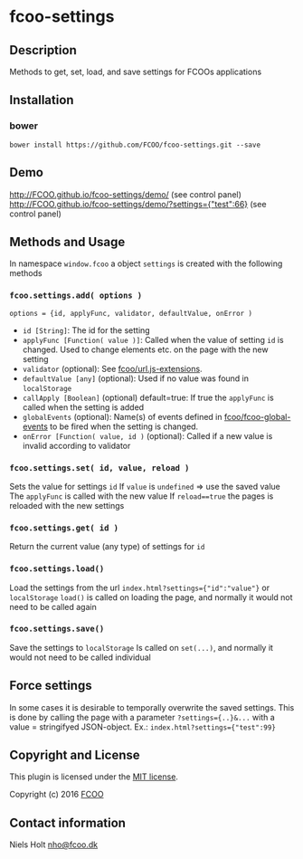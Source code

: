 # fcoo-settings
>


## Description
Methods to get, set, load, and save settings for FCOOs applications

## Installation
### bower
`bower install https://github.com/FCOO/fcoo-settings.git --save`

## Demo
http://FCOO.github.io/fcoo-settings/demo/  (see control panel)
http://FCOO.github.io/fcoo-settings/demo/?settings={"test":66}  (see control panel)

## Methods and Usage
In namespace `window.fcoo` a object `settings` is created with the following methods

### `fcoo.settings.add( options )`
    options = {id, applyFunc, validator, defaultValue, onError )

- `id [String]`: The id for the setting
- `applyFunc [Function( value )]`: Called when the value of setting `id` is changed. Used to change elements etc. on the page with the new setting
- `validator` (optional): See [fcoo/url.js-extensions](https://github.com/FCOO/url.js-extensions#validatevalue-value-validator-).
- `defaultValue [any]` (optional): Used if no value was found in `localStorage`
- `callApply [Boolean]` (optional) default=true: If true the `applyFunc` is called when the setting is added
- `globalEvents` (optional): Name(s) of events defined in [fcoo/fcoo-global-events](https://github.com/FCOO/fcoo-global-events) to be fired when the setting is changed.
- `onError [Function( value, id )` (optional): Called if a new value is invalid according to validator



### `fcoo.settings.set( id, value, reload )`
Sets the value for settings `id`
If `value` is `undefined` => use the saved value
The `applyFunc` is called with the new value
If `reload==true` the pages is reloaded with the new settings

### `fcoo.settings.get( id )`
Return the current value (any type) of settings for `id`

### `fcoo.settings.load()`
Load the settings from the url `index.html?settings={"id":"value"}` or `localStorage`
`load()` is called on loading the page, and normally it would not need to be called again

### `fcoo.settings.save()`
Save the settings to `localStorage`
Is called on `set(...)`, and normally it would not need to be called individual

## Force settings
In some cases it is desirable to temporally overwrite the saved settings.
This is done by calling the page with a parameter `?settings={..}&...` with a value = stringifyed JSON-object.
Ex.: `index.html?settings={"test":99}`


## Copyright and License
This plugin is licensed under the [MIT license](https://github.com/FCOO/fcoo-settings/LICENSE).

Copyright (c) 2016 [FCOO](https://github.com/FCOO)

## Contact information

Niels Holt nho@fcoo.dk
